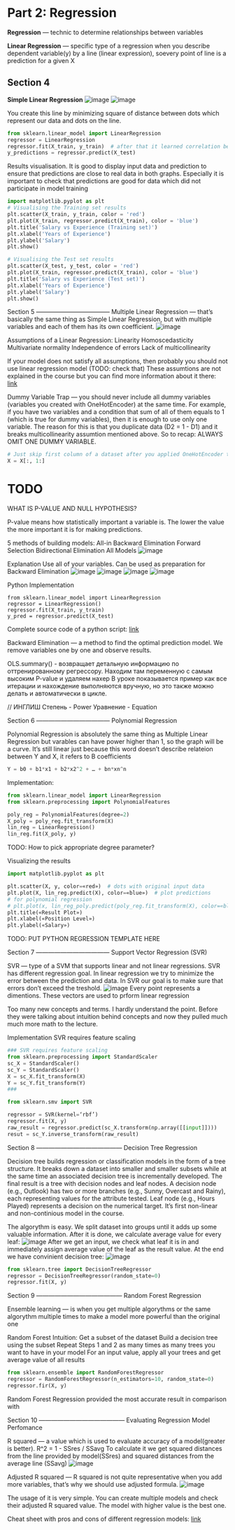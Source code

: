 # Part 2: Regression

**Regression**  — technic to determine relationships between variables

**Linear Regression**  —  specific type of a regression when you describe dependent variable(y) by a line (linear expression), soevery point of line is a prediction for a given X

## Section 4
**Simple Linear Regression**
![image](images/2.png)
![image](images/3.png)

You create this line by minimizing square of distance between dots which represent our data and dots on the line.
```python
from sklearn.linear_model import LinearRegression
regressor = LinearRegression
regressor.fit(X_train, y_train)  # after that it learned correlation between X and y
y_predictions = regressor.predict(X_test)
```

Results visualisation. It is good to display input data and prediction to ensure that predictions are close to
real data in both graphs. Especially it is important to check that predictions are good for data which did not
participate in model training
```python
import matplotlib.pyplot as plt
# Visualising the Training set results
plt.scatter(X_train, y_train, color = 'red')
plt.plot(X_train, regressor.predict(X_train), color = 'blue')
plt.title('Salary vs Experience (Training set)')
plt.xlabel('Years of Experience')
plt.ylabel('Salary')
plt.show()

# Visualising the Test set results
plt.scatter(X_test, y_test, color = 'red')
plt.plot(X_train, regressor.predict(X_train), color = 'blue')
plt.title('Salary vs Experience (Test set)')
plt.xlabel('Years of Experience')
plt.ylabel('Salary')
plt.show()
```


Section 5
————————————
Multiple Linear Regression  —  that’s basically the same thing as Simple Linear Regression, but with multiple variables and each of them has its own coefficient.
![image](images/4.png)

Assumptions of a Linear Regression: 
Linearity
Homoscedasticity
Multivariate normality
Independence of errors
Lack of multicollinearity

If your model does not satisfy all assumptions, then probably you should not use linear regression model (TODO: check that)
These assumtions are not explained in the course but you can find more information about it there: [link](https://www.kdnuggets.com/2016/06/brief-primer-linear-regression-part-2.html)


Dummy Variable Trap  —  you should never include all dummy variables (variables you created with OneHotEncoder) at the same time.  For example, if you have two variables and a condition that sum of all of them equals to 1 (which is true for dummy variables), then it is enough to use only one variable. The reason for this is that you duplicate data (D2 = 1 - D1) and it breaks multicollinearity assumtion mentioned above. So to recap: ALWAYS OMIT ONE DUMMY VARIABLE.
```python
# Just skip first column of a dataset after you applied OneHotEncoder to avoid Dummy Variable Trap
X = X[:, 1:]
```

# TODO
WHAT IS P-VALUE AND NULL HYPOTHESIS?

P-value means how statistically important a variable is. The lower the value the more important it is for making predictions.

5 methods of building models:
All-in
Backward Elimination
Forward Selection
Bidirectional Elimination
All Models
![image](images/5.png)

Explanation
Use all of your variables. Can be used as preparation for Backward Elimination
![image](images/6.png)
![image](images/7.png)
![image](images/8.png)
![image](images/9.png)

Python Implementation
```
from sklearn.linear_model import LinearRegression
regressor = LinearRegression()
regressor.fit(X_train, y_train)
y_pred = regressor.predict(X_test)
```

Complete source code of a python script: [link](https://github.com/tanvirrazin/Machine-Learning-A-Z-Udemy/blob/master/part_2-regression/multiple-regression/multiple_linear_regression.py)

Backward Elimination  —  a method to find the optimal prediction model. We remove variables one by one and observe results.

OLS.summary() - возвращает детальную информацию по оттренированному регрессору. Находим там переменную с самым высоким P-value и удаляем нахер
В уроке показывается пример как все итерации и нахождение выполняются вручную, но это также можно делать и автоматически в цикле.


// ИНГЛИШ
Степень - Power
Уравнение - Equation

Section 6
————————————
Polynomial Regression

Polynomial Regression is absolutely the same thing as Multiple Linear Regression but varables can have power higher than 1, so the graph will be a curve.
It’s still linear just because this word doesn’t describe relateion between Y and X, it refers to B coefficients
```python
Y = b0 + b1*x1 + b2*x2^2 + … + bn*xn^n
```

Implementation:
```python
from sklearn.linear_model import LinearRegression
from sklearn.preprocessing import PolynomialFeatures

poly_reg = PolynomialFeatures(degree=2)
X_poly = poly_reg.fit_transform(X)
lin_reg = LinearRegression()
lin_reg.fit(X_poly, y)
```
TODO: How to pick appropriate degree parameter?

Visualizing the results
```python
import matplotlib.pyplot as plt

plt.scatter(X, y, color=«red»)  # dots with original input data
plt.plot(X, lin_reg.predict(X), color=«blue»)  # plot predictions
# for polynomial regression
# plt.plot(x, lin_reg_poly.predict(poly_reg.fit_transform(X), color=«blue»)
plt.title(«Result Plot»)
plt.xlabel(«Position Level»)
plt.ylabel(«Salary»)
```

TODO: PUT PYTHON REGRESSION TEMPLATE HERE


Section 7
————————————
Support Vector Regression (SVR)

SVR  —  type of a SVM that supports linear and not linear regressions. SVR has different regression goal. In linear regression we try to minimize the error between the prediction and data. In SVR our goal is to make sure that errors don’t exceed the treshold.
![image](images/10.png)
Every point represents a dimentions. These vectors are used to prform linear regression

Too many new concepts and terms. I hardly understand the point.
Before they were talking about intuition behind concepts and now they pulled much much more math to the lecture.

Implementation
SVR requires feature scaling
```python
### SVR requires feature scaling
from sklearn.preprocessing import StandardScaler
sc_X = StandardScaler()
sc_Y = StandardScaler()
X = sc_X.fit_transform(X)
Y = sc_Y.fit_transform(Y)
###

from sklearn.smv import SVR

regressor = SVR(kernel=‘rbf’)
regressor.fit(X, y)
raw_result = regressor.predict(sc_X.transform(np.array([[input]])))
resut = sc_Y.inverse_transform(raw_result)
```


Section 8
——————————————
Decision Tree Regression

Decision tree builds regression or classification models in the form of a tree structure. It breaks down a dataset into smaller and smaller subsets while at the same time an associated decision tree is incrementally developed. The final result is a tree with decision nodes and leaf nodes. A decision node (e.g., Outlook) has two or more branches (e.g., Sunny, Overcast and Rainy), each representing values for the attribute tested. Leaf node (e.g., Hours Played) represents a decision on the numerical target. It’s first non-linear and non-continious model in the course.

The algorythm is easy. We split dataset into groups until it adds up some valuable information. After it is done, we calculate average value for every leaf:
![image](images/11.png)
After we get an input, we check what leaf it is in and immediately assign average value of the leaf as the result value.
At the end we have convinient decision tree: ![image](images/12.png)

```python
from sklearn.tree import DecisionTreeRegressor
regressor = DecisionTreeRegressor(random_state=0)
regressor.fit(X, y)
```
 

Section 9
——————————————
Random Forest Regression

Ensemble learning  —  is when you get multiple algorythms or the same algorythm multiple times to make a model more powerful than the original one

Random Forest Intuition:
Get a subset of the dataset
Build a decision tree using the subset
Repeat Steps 1 and 2 as many times as many trees you want to have in your model
For an input value, apply all your trees and get average value of all results

```python
from sklearn.ensemble import RandomForestRegressor
regressor = RandomForestRegressor(n_estimators=10, random_state=0)
regressor.fir(X, y)
```

Random Forest Regression provided the most accurate result in comparison with 


Section 10
——————————————
Evaluating Regression Model Perfomance

R squared  —  a value which is used to evaluate accuracy of a model(greater is better).
R^2 = 1 - SSres / SSavg
To calculate it we get squared distances from the line provided by model(SSres) and squared distances from the average line (SSavg)
![image](images/13.png)

Adjusted R squared  —  R squared is not quite representative when you add more variables, that’s why we should use adjusted formula.
![image](images/14.png)

The usage of it is very simple. You can create multiple models and check their adjusted R squared value. The model with higher value is the best one.

Cheat sheet with pros and cons of different regression models: [link](https://sds-platform-private.s3-us-east-2.amazonaws.com/uploads/P14-Regression-Pros-Cons.pdf)
